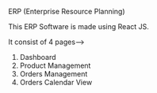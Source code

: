 ERP (Enterprise Resource Planning)

This ERP Software is made using React JS.

It consist of 4 pages--> 

1) Dashboard
2) Product Management
3) Orders Management
4) Orders Calendar View